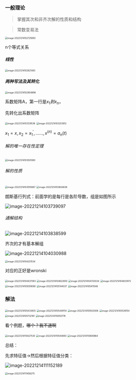 ### 一般理论

> 掌握其次和非齐次解的性质和结构

> 常数变易法

<img src="https://raw.githubusercontent.com/slivermaker/image/main/202212142034882.png" alt="image-20221214102725893" style="zoom:50%;" />

n个等式关系

##### 线性

<img src="https://raw.githubusercontent.com/slivermaker/image/main/202212142033987.png" alt="image-20221214102821483" style="zoom:50%;" />

##### 两种写法及其转化

<img src="https://raw.githubusercontent.com/slivermaker/image/main/202212142033936.png" alt="image-20221214102904696" style="zoom:50%;" />

系数矩阵A，第一行是$x_1到x_n$，

先转化出系数矩阵

<img src="https://raw.githubusercontent.com/slivermaker/image/main/202212142033013.png" alt="image-20221214103129536" style="zoom:50%;" />



<img src="https://raw.githubusercontent.com/slivermaker/image/main/202212142033040.png" alt="image-20221214103203912" style="zoom:50%;" />



$x_1=x,x_2=x_1^{'},......,x^{(n)}=a_n(t)$

###### 解的唯一存在性定理

<img src="https://raw.githubusercontent.com/slivermaker/image/main/202212142033117.png" alt="image-20221214103501080" style="zoom:50%;" />

###### 解的性质

<img src="https://raw.githubusercontent.com/slivermaker/image/main/202212142033860.png" alt="image-20221214103555687" style="zoom:50%;" />

<img src="https://raw.githubusercontent.com/slivermaker/image/main/202212142033125.png" alt="image-20221214103604838" style="zoom:50%;" />



朗斯基行列式：前面学的是每行是各阶导数，组是如图所示

![image-20221214103739097](https://raw.githubusercontent.com/slivermaker/image/main/202212142033956.png)

###### 通解结构

![image-20221214103838599](https://raw.githubusercontent.com/slivermaker/image/main/202212142033392.png)

齐次的才有基本解组



![image-20221214104030988](https://raw.githubusercontent.com/slivermaker/image/main/202212142033673.png)

<img src="https://raw.githubusercontent.com/slivermaker/image/main/202212142033582.png" alt="image-20221214104201534" style="zoom:50%;" />

对应的正好是wronski

<img src="https://raw.githubusercontent.com/slivermaker/image/main/202212142033796.png" alt="image-20221214104437093" style="zoom:50%;" />



<img src="https://raw.githubusercontent.com/slivermaker/image/main/202212142033373.png" alt="image-20221214104622650" style="zoom:50%;" />



<img src="https://raw.githubusercontent.com/slivermaker/image/main/202212142034494.png" alt="image-20221214104720034" style="zoom:50%;" />



<img src="https://raw.githubusercontent.com/slivermaker/image/main/202212142033005.png" alt="image-20221214104833973" style="zoom:50%;" />



<img src="https://raw.githubusercontent.com/slivermaker/image/main/202212142033066.png" alt="image-20221214105059090" style="zoom:50%;" />



<img src="https://raw.githubusercontent.com/slivermaker/image/main/202212142033803.png" alt="image-20221214105144037" style="zoom:50%;" />

<img src="https://raw.githubusercontent.com/slivermaker/image/main/202212142033612.png" alt="image-20221214105411046" style="zoom:50%;" />







### 解法

<img src="https://raw.githubusercontent.com/slivermaker/image/main/202212142033801.png" alt="image-20221214105433835" style="zoom:50%;" />



<img src="https://raw.githubusercontent.com/slivermaker/image/main/202212142033879.png" alt="image-20221214105449114" style="zoom:50%;" />

<img src="https://raw.githubusercontent.com/slivermaker/image/main/202212142033310.png" alt="image-20221214105503006" style="zoom:50%;" />

<img src="https://raw.githubusercontent.com/slivermaker/image/main/202212142034325.png" alt="image-20221214105536154" style="zoom:50%;" />

<img src="https://raw.githubusercontent.com/slivermaker/image/main/202212142034627.png" alt="image-20221214105732161" style="zoom:50%;" />

<img src="https://raw.githubusercontent.com/slivermaker/image/main/202212142033590.png" alt="image-20221214110050776" style="zoom:50%;" />

看个例题，~~哪个？我不道啊~~

<img src="https://raw.githubusercontent.com/slivermaker/image/main/202212142033674.png" alt="image-20221214110427530" style="zoom:50%;" />

<img src="https://raw.githubusercontent.com/slivermaker/image/main/202212142033920.png" alt="image-20221214110544693" style="zoom:50%;" />

<img src="https://raw.githubusercontent.com/slivermaker/image/main/202212142033103.png" alt="image-20221214110800664" style="zoom:50%;" />

总结：

先求特征值->然后根据特征值分类：

![image-20221214111152189](https://raw.githubusercontent.com/slivermaker/image/main/202212142033256.png)

<img src="https://raw.githubusercontent.com/slivermaker/image/main/202212142034430.png" alt="image-20221214111456275" style="zoom:50%;" />
